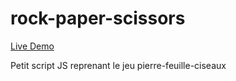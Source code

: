 # rock-paper-scissors
[Live Demo](https://j-codepro.github.io/rock-paper-scissors/)

Petit script JS reprenant le jeu pierre-feuille-ciseaux
